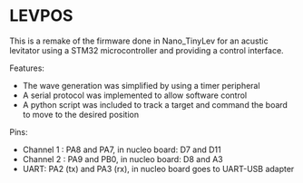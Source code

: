 # LEVPOS

This is a remake of the firmware done in Nano\_TinyLev for an acustic levitator
using a STM32 microcontroller and providing a control interface.

Features:
- The wave generation was simplified by using a timer peripheral
- A serial protocol was implemented to allow software control
- A python script was included to track a target and command the board to move
to the desired position

Pins:
- Channel 1 : PA8 and PA7, in nucleo board: D7 and D11
- Channel 2 : PA9 and PB0, in nucleo board: D8 and A3
- UART: PA2 (tx) and PA3 (rx), in nucleo board goes to UART-USB adapter
